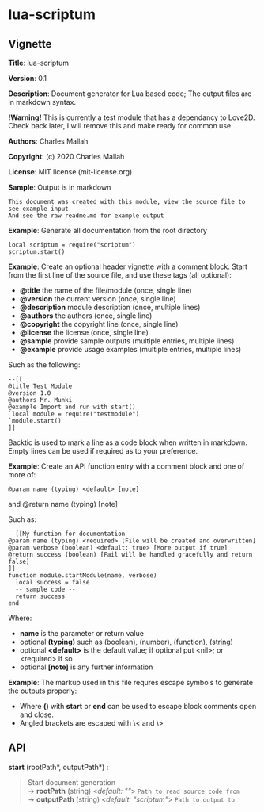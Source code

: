 # lua-scriptum

## Vignette

**Title**:
lua-scriptum

**Version**:
0.1

**Description**:
Document generator for Lua based code;
The output files are in markdown syntax.

**!Warning!** This is currently a test module that has a dependancy to Love2D.
Check back later, I will remove this and make ready for common use.

**Authors**:
Charles Mallah

**Copyright**:
(c) 2020 Charles Mallah

**License**:
MIT license (mit-license.org)

**Sample**:
Output is in markdown

    This document was created with this module, view the source file to see example input
    And see the raw readme.md for example output

**Example**:
Generate all documentation from the root directory

    local scriptum = require("scriptum")
    scriptum.start()

**Example**:
Create an optional header vignette with a comment block.
Start from the first line of the source file, and use these tags (all optional):

- **@title** the name of the file/module (once, single line)
- **@version** the current version (once, single line)
- **@description** module description (once, multiple lines)
- **@authors** the authors (once, single line)
- **@copyright** the copyright line (once, single line)
- **@license** the license (once, single line)
- **@sample** provide sample outputs (multiple entries, multiple lines)
- **@example** provide usage examples (multiple entries, multiple lines)

Such as the following:

    --[[
    @title Test Module
    @version 1.0
    @authors Mr. Munki
    @example Import and run with start()
    `local module = require("testmodule")
    `module.start()
    ]]

Backtic is used to mark a line as a code block when written in markdown.
Empty lines can be used if required as to your preference.


**Example**:
Create an API function entry with a comment block and one of more of:

    @param name (typing) <default> [note]
and
    @return name (typing) [note]

Such as:

    --[[My function for documentation
    @param name (typing) <required> [File will be created and overwritten]
    @param verbose (boolean) <default: true> [More output if true]
    @return success (boolean) [Fail will be handled gracefully and return false]
    ]]
    function module.startModule(name, verbose)
      local success = false
      -- sample code --
      return success
    end

Where:

- **name** is the parameter or return value
- optional **(typing)** such as (boolean), (number), (function), (string)
- optional **\<default\>** is the default value; if optional put \<nil\>; or \<required\> if so
- optional **[note]** is any further information


**Example**:
The markup used in this file requres escape symbols to generate the outputs properly:
- Where **()** with **start** or **end** can be used to escape block comments open and close.
- Angled brackets are escaped with \\< and \\>

## API

**start** (rootPath\*, outputPath\*) :   

> Start document generation  
> &rarr; **rootPath** (string) <*default: ""*> `Path to read source code from`  
> &rarr; **outputPath** (string) <*default: "scriptum"*> `Path to output to`  
